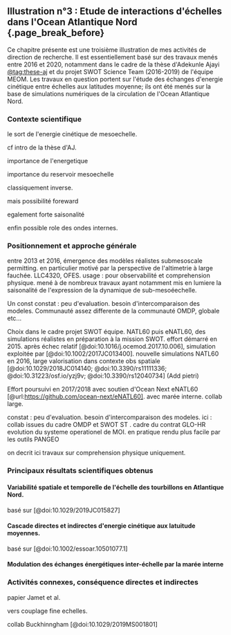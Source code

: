 ## Illustration n°3 : Etude de interactions d'échelles dans l'Ocean Atlantique Nord  {.page_break_before}


Ce chapitre présente est une troisième illustration de mes activités de direction de recherche. Il est essentiellement basé sur des travaux menés entre 2016 et 2020, notamment dans le cadre de la thèse d'Adekunle Ajayi [@tag:these-aj] et du projet SWOT Science Team (2016-2019) de l'équipe MEOM. Les travaux en question portent sur l'étude des échanges d'energie cinétique entre échelles aux latitudes moyenne; ils ont été menés sur la base de simulations numériques de la circulation de l'Ocean Atlantique Nord. 



### Contexte scientifique

le sort de l'energie cinétique de mesoechelle. 

cf intro de la thèse d'AJ. 

importance de l'energetique

importance du reservoir mesoechelle 

classiquement inverse. 

mais possibilité foreward

egalement forte saisonalité

enfin possible role des ondes internes. 




### Positionnement et approche générale

entre 2013 et 2016, émergence des modèles réalistes submesoscale permitting. en particulier motivé par la perspective de l'altimetrie à large fauchée. LLC4320, OFES.  usage : pour observabilité et comprehension physique. mené à de nombreux travaux ayant notamment mis en lumiere la saisonalité de l'expression de la dynamique de sub-mesoéechelle. 

Un const
constat : peu d'evaluation.  besoin d'intercomparaison des modeles. Communauté assez differente de la communauté OMDP, globale etc...


Choix dans le cadre projet SWOT équipe. NATL60 puis eNATL60, des simulations réalistes en préparation à la mission SWOT. effort démarré en 2015. après échec relatif [@doi:10.1016/j.ocemod.2017.10.006], simulation exploitée par [@doi:10.1002/2017JC013400]. nouvelle simulations NATL60 en 2016, large valorisation dans contexte obs spatiale [@doi:10.1029/2018JC014140; @doi:10.3390/rs11111336; @doi:10.31223/osf.io/yzj9v; @doi:10.3390/rs12040734] (Add pietri)

Effort poursuivi en 2017/2018 avec soutien d'Ocean Next eNATL60 [@url:https://github.com/ocean-next/eNATL60]. avec marée interne.  collab large. 

constat : peu d'evaluation.  besoin d'intercomparaison des modeles. ici : collab issues du cadre OMDP et SWOT ST . cadre du contrat GLO-HR evolution du systeme operationel de MOI. en pratique rendu plus facile par les outils PANGEO 

on decrit ici travaux sur comprehension physique uniquement. 

### Principaux résultats scientifiques obtenus


#### Variabilité spatiale et temporelle de l'échelle des tourbillons en Atlantique Nord. 

basé sur [@doi:10.1029/2019JC015827]


#### Cascade directes et indirectes d'energie cinétique aux latuitude moyennes.   

basé sur [@doi:10.1002/essoar.10501077.1]


#### Modulation des échanges énergétiques inter-échelle par la marée interne

### Activités connexes, conséquence directes et indirectes

papier Jamet et al. 

vers couplage fine echelles. 

collab Buckhinngham [@doi:10.1029/2019MS001801]

[@tag:these-aj]: url:https://tel.archives-ouvertes.fr/tel-02861906
